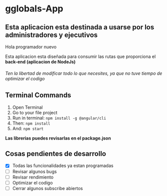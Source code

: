 # gglobals-App

## Esta aplicacion esta destinada a usarse por los administradores y ejecutivos

Hola programador nuevo

Esta aplicacion esta diseñada para consumir las rutas que proporciona el **back-end (aplicacion de NodeJs)**

###### Ten la libertad de modificar todo lo que necesites, ya que no tuve tiempo de optimizar el codigo

## Terminal Commands

1. Open Terminal
2. Go to your file project
3. Run in terminal: ```npm install -g @angular/cli```
4. Then: ```npm install```
5. And: ```npm start```

**Las librerias puedes revisarlas en el package.json**

## Cosas pendientes de desarrollo

- [x] Todas las funcionalidades ya estan programadas
- [ ] Revisar algunos bugs
- [ ] Revisar rendimiento
- [ ] Optimizar el codigo
- [ ] Cerrar algunos subscribe abiertos
